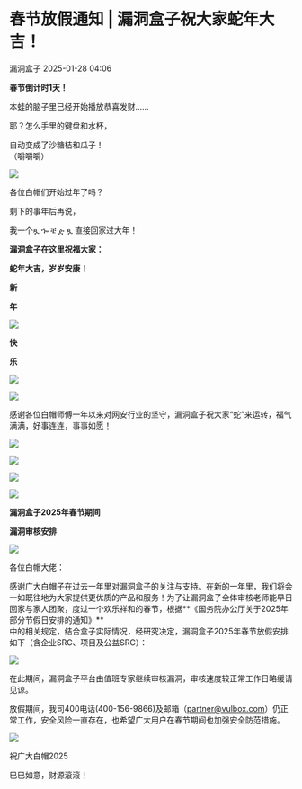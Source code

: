 #  春节放假通知 | 漏洞盒子祝大家蛇年大吉！   
 漏洞盒子   2025-01-28 04:06  
  
**春节倒计时1天！**  
  
本蛙的脑子里已经开始播放恭喜发财……  
  
耶？怎么手里的键盘和水杯，  
  
自动变成了沙糖桔和瓜子！  
（嚼嚼嚼）  
  
  
![](https://mmbiz.qpic.cn/sz_mmbiz_jpg/Lsmqs4DI7XWTdvnhbOR6nHxoKqHembm26ZX1oWeSwV2Cicg4RnOOqBn0gia3AicwMialTW84MibjIhVbpWZvLq7PbGg/640?wx_fmt=jpeg&from=appmsg "")  
  
  
各位白帽们开始过年了吗？  
  
剩下的事年后再说，  
  
我一个ጿ ኈ ቼ ዽ ጿ 直接回家过大年！  
  
**漏洞盒子在这里祝福大家：**  
  
**蛇年大吉，岁岁安康！**  
  
  
**新**  
  
**年**  
  
![](https://mmbiz.qpic.cn/sz_mmbiz_gif/Lsmqs4DI7XWTdvnhbOR6nHxoKqHembm2J69lay0ZYB8UI3k5Ym9qAsPianDPC9JYvETz4uAWV2BplUJMhn1UG5g/640?wx_fmt=gif&from=appmsg "")  
  
  
**快**  
  
**乐**  
  
![](https://mmbiz.qpic.cn/sz_mmbiz_gif/Lsmqs4DI7XWTdvnhbOR6nHxoKqHembm2J69lay0ZYB8UI3k5Ym9qAsPianDPC9JYvETz4uAWV2BplUJMhn1UG5g/640?wx_fmt=gif&from=appmsg "")  
  
  
![](https://mmbiz.qpic.cn/sz_mmbiz_png/Lsmqs4DI7XWTdvnhbOR6nHxoKqHembm2BlVPEtgZ7yf162oc8oRaEsd83BN0updXtO1W8q89rjibQmvnmgsXxibA/640?wx_fmt=png&from=appmsg "")  
  
  
  
感谢各位白帽师傅一年以来对网安行业的坚守，漏洞盒子祝大家“蛇”来运转，福气满满，好事连连，事事如愿！  
  
![](https://mmbiz.qpic.cn/sz_mmbiz_png/Lsmqs4DI7XWTdvnhbOR6nHxoKqHembm2BlVPEtgZ7yf162oc8oRaEsd83BN0updXtO1W8q89rjibQmvnmgsXxibA/640?wx_fmt=png&from=appmsg "")  
  
![](https://mmbiz.qpic.cn/sz_mmbiz_png/Lsmqs4DI7XWTdvnhbOR6nHxoKqHembm2bB1IhB9caTLFmMzq4LkSf6H50hFy4VD3OwjvnGTPs1aic7xpjYsbzTg/640?wx_fmt=png&from=appmsg "")  
  
![](https://mmbiz.qpic.cn/sz_mmbiz_png/Lsmqs4DI7XWTdvnhbOR6nHxoKqHembm2sVOZ8HuarDaPWdiawCTAtC1yRYEAZYkMqgv6KnvBrnfa5PGd7snn3DQ/640?wx_fmt=png&from=appmsg "")  
  
![](https://mmbiz.qpic.cn/sz_mmbiz_png/Lsmqs4DI7XWTdvnhbOR6nHxoKqHembm2JlbxNFV5Ky3s657xAGm04eOrFrF3wNT9JP7VnjAvXSCrjL5RVSE34A/640?wx_fmt=png&from=appmsg "")  
  
**漏洞盒子2025年春节期间**  
  
**漏洞审核安排**  
  
![](https://mmbiz.qpic.cn/sz_mmbiz_png/Lsmqs4DI7XWTdvnhbOR6nHxoKqHembm2ibqhmqffWZgExxAyIVE8HPb4ChWkFGsiaXEMKRs9CveQqEj89xsfbJfg/640?wx_fmt=png&from=appmsg "")  
  
各位白帽大佬：  
  
感谢广大白帽子在过去一年里对漏洞盒子的关注与支持。在新的一年里，我们将会一如既往地为大家提供更优质的产品和服务！为了让漏洞盒子全体审核老师能早日回家与家人团聚，度过一个欢乐祥和的春节，根据**《国务院办公厅关于2025年部分节假日安排的通知》**  
中的相关规定，结合盒子实际情况，经研究决定，漏洞盒子2025年春节放假安排如下（含企业SRC、项目及公益SRC）：  
  
![](https://mmbiz.qpic.cn/sz_mmbiz_jpg/Lsmqs4DI7XWTdvnhbOR6nHxoKqHembm2UnLMl0J522ic3g0gFW3H1e0ueGABygaxgJBhx3NtM8vbxLHLEPUqZZQ/640?wx_fmt=jpeg&from=appmsg "")  
  
在此期间，漏洞盒子平台由值班专家继续审核漏洞，审核速度较正常工作日略缓请见谅。  
  
  
放假期间，我司400电话(400-156-9866)及邮箱（partner@vulbox.com）仍正常工作，安全风险一直存在，也希望广大用户在春节期间也加强安全防范措施。  
  
  
![](https://mmbiz.qpic.cn/sz_mmbiz_png/Lsmqs4DI7XWTdvnhbOR6nHxoKqHembm2zpXicehtuw703uKoCDSl00XZJU00wZ1JyvpBBsSibDicVIYDwIq0sYVbw/640?wx_fmt=png&from=appmsg "")  
  
祝广大白帽2025  
  
巳巳如意，财源滚滚！  
  
